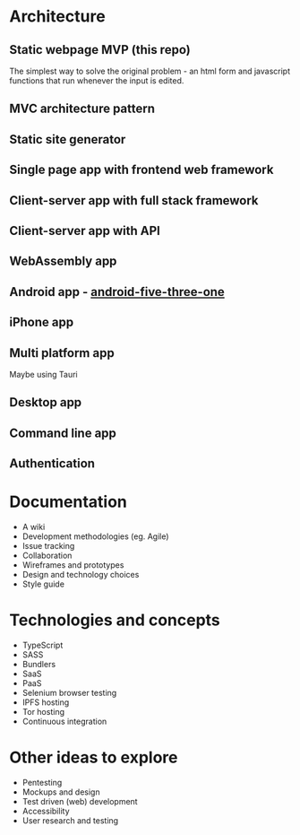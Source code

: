 # Architecture

## Static webpage MVP (this repo)

The simplest way to solve the original problem - an html form and javascript functions that run whenever the input is edited.

## MVC architecture pattern

## Static site generator

## Single page app with frontend web framework

## Client-server app with full stack framework

## Client-server app with API

## WebAssembly app

## Android app - [android-five-three-one](https://github.com/leliamesteban/android-five-three-one)

## iPhone app

## Multi platform app

Maybe using Tauri

## Desktop app

## Command line app

## Authentication

# Documentation

- A wiki
- Development methodologies (eg. Agile)
- Issue tracking
- Collaboration
- Wireframes and prototypes
- Design and technology choices
- Style guide

# Technologies and concepts

- TypeScript
- SASS
- Bundlers
- SaaS
- PaaS
- Selenium browser testing
- IPFS hosting
- Tor hosting
- Continuous integration

# Other ideas to explore

- Pentesting
- Mockups and design
- Test driven (web) development
- Accessibility
- User research and testing
